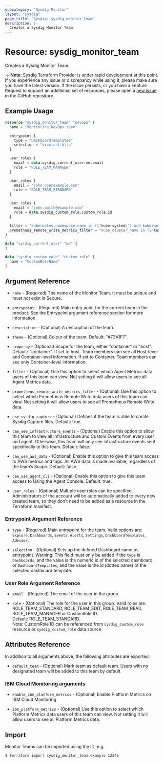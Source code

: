 ```yaml
---
subcategory: "Sysdig Monitor"
layout: "sysdig"
page_title: "Sysdig: sysdig_monitor_team"
description: |-
  Creates a Sysdig Monitor Team.
---
```


# Resource: sysdig_monitor_team

Creates a Sysdig Monitor Team.

-> **Note:** Sysdig Terraform Provider is under rapid development at this point. If you experience any issue or discrepancy while using it, please make sure you have the latest version. If the issue persists, or you have a Feature Request to support an additional set of resources, please open a [new issue](https://github.com/sysdiglabs/terraform-provider-sysdig/issues/new) in the GitHub repository.

## Example Usage

```terraform
resource "sysdig_monitor_team" "devops" {
  name = "Monitoring DevOps team"

  entrypoint {
    type = "DashboardTemplates"
    selection = "view.net.http"
  }

  user_roles {
    email = data.sysdig_current_user.me.email
    role = "ROLE_TEAM_MANAGER"
  }

  user_roles {
    email = "john.doe@example.com"
    role = "ROLE_TEAM_STANDARD"
  }

  user_roles {
    email = "john.smith@example.com"
    role = data.sysdig_custom_role.custom_role.id
  }

  filter = "kubernetes.namespace.name in (\"kube-system\") and kubernetes.deployment.name in (\"coredns\")"
  prometheus_remote_write_metrics_filter = "kube_cluster_name in (\"test-cluster\", \"test-k8s-data\") and kube_deployment_name  = \"coredns\" and my_metric starts with \"prefix\" and not my_metric contains \"prefix-test\""
}

data "sysdig_current_user" "me" {
}

data "sysdig_custom_role" "custom_role" {
  name = "CustomRoleName"
}
```

## Argument Reference

* `name` - (Required) The name of the Monitor Team. It must be unique and must not exist in Secure.

* `entrypoint` - (Required) Main entry point for the current team in the product.
                 See the Entrypoint argument reference section for more information.

* `description` - (Optional) A description of the team.

* `theme` - (Optional) Colour of the team. Default: "#73A1F7".

* `scope_by` - (Optional) Scope for the team, either "container" or "host". Default: "container". If set to host, Team members can see all Host-level and Container-level information. If set to Container, Team members can see only Container-level information.

* `filter` - (Optional) Use this option to select which Agent Metrics data users of this team can view. Not setting it will allow users to see all Agent Metrics data.

* `prometheus_remote_write_metrics_filter` - (Optional) Use this option to select which Prometheus Remote Write data users of this team can view. Not setting it will allow users to see all Prometheus Remote Write data.

* `use_sysdig_capture` - (Optional) Defines if the team is able to create Sysdig Capture files.  Default: true.

* `can_see_infrastructure_events` - (Optional) Enable this option to allow this team to view all Infrastructure and Custom Events from every user and agent. Otherwise, this team will only see infrastructure events sent specifically to this team. Default: false.

* `can_use_aws_data` - (Optional) Enable this option to give this team access to AWS metrics and tags. All AWS data is made available, regardless of the team’s Scope. Default: false.

* `can_use_agent_cli` - (Optional) Enable this option to give this team access to Using the Agent Console. Default: true.

* `user_roles` - (Optional) Multiple user roles can be specified.
                 Administrators of the account will be automatically added
                 to every new created team, so they don't need to be added as a
                 resource in the Terraform manifest.

### Entrypoint Argument Reference

* `type` - (Required) Main entrypoint for the team.
                      Valid options are: `Explore`, `Dashboards`, `Events`, `Alerts`, `Settings`, `DashboardTemplates`, `Advisor`.

* `selection` - (Optional) Sets up the defined Dashboard name as entrypoint.
                Warning: This field must only be added if the `type` is `Dashboards`, and the value is the numeric id of the selected dashboard, or `DashboardTemplates`, and the value is the id (dotted name) of the selected dashboard template.

### User Role Argument Reference

* `email` - (Required) The email of the user in the group.

* `role` - (Optional) The role for the user in this group.
           Valid roles are: ROLE_TEAM_STANDARD, ROLE_TEAM_EDIT, ROLE_TEAM_READ, ROLE_TEAM_MANAGER or CustomRole ID.<br/>
           Default: ROLE_TEAM_STANDARD.<br/>
           Note: CustomRole ID can be referenced from `sysdig_custom_role` resource or `sysdig_custom_role` data source

## Attributes Reference

In addition to all arguments above, the following attributes are exported:

* `default_team` - (Optional) Mark team as default team. Users with no designated team will be added to this team by default.

### IBM Cloud Monitoring arguments

* `enable_ibm_platform_metrics` - (Optional) Enable Platform Metrics on IBM Cloud Monitoring.

* `ibm_platform_metrics` - (Optional) Use this option to select which Platform Metrics data users of this team can view. Not setting it will allow users to see all Platform Metrics data.

## Import

Monitor Teams can be imported using the ID, e.g.

```
$ terraform import sysdig_monitor_team.example 12345
```
